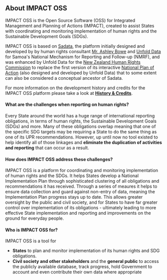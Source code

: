 ##  About IMPACT OSS

IMPACT OSS is the Open Source Software (OSS) for Integrated Management and Planning of Actions (IMPACT), created to assist States with coordinating and monitoring implementation of human rights and the Sustainable Development Goals (SDGs).

IMPACT OSS is based on [Sadata](https://github.com/nmrf/sadata), the platform initially designed and developed by by human rights consultant [Mr. Ashley Bowe](https://www.linkedin.com/in/ashley-bowe-a4716019/) and [Unfold Data](http://unfolddata.com) for Samoa's National Mechanism for Reporting and Follow-up (NMRF), and was enhanced by Unfold Data for the [New Zealand Human Rights Commission](http://hrc.co.nz/) to replace the first version of its interactive [National Plan of Action](http://npa.hrc.co.nz) (also designed and developed by Unfold Data) that to some extent can also be considered a conceptual ancestor of Sadata.

For more information on the development history and credits for the IMPACT OSS platform please take a look at **[History & Credits](/appendix/history.md)**.

#### What are the challenges when reporting on human rights?

Every State around the world has a huge range of international reporting obligations, in terms of human rights, the Sustainable Development Goals (SDGs) and more. Many of these obligations overlap meaning that one of the specific SDG targets may be requiring a State to do the same thing as one of its UPR recommendations. However, up until now no tool existed to help identify all of those linkages and **eliminate the duplication of activities and reporting** that can occur as a result.

#### How does IMPACT OSS address these challenges?

IMPACT OSS is a platform for coordinating and monitoring implementation of human rights and the SDGs. It helps States develop a National Implementation Plan through sophisticated clustering of all obligations and recommendations it has received. Through a series of meaures it helps to ensure data collection and guard against non-entry of data, meaning the Implementation Plan progress stays up to date. This allows greater oversight by the public and civil society, and for States to have far greater control over implementation of its obligations - ultimately leading to more effective State implementation and reporting and improvements on the ground for everyday people.

#### Who is IMPACT OSS for?

IMPACT OSS is a tool for

* **States** to plan and monitor implementation of its human rights and SDG obligations.
* **Civil society and other stakeholders** and the **general public** to access the publicly available database, track progress, hold Government to account and even contribute their own data where appropriate


